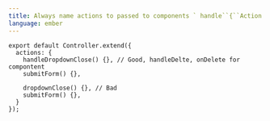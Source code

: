 ```yaml
---
title: Always name actions to passed to components ` handle``{``Action `}
language: ember
---
```


    export default Controller.extend({
      actions: {
        handleDropdownClose() {}, // Good, handleDelte, onDelete for compontent
        submitForm() {},

        dropdownClose() {}, // Bad
        submitForm() {},
      }
    });
